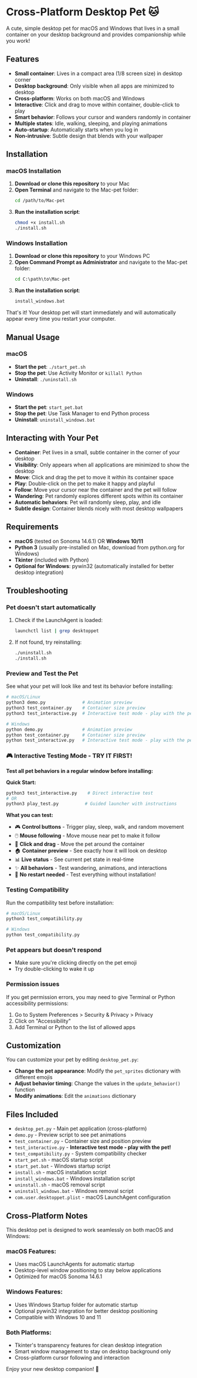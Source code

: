 # Cross-Platform Desktop Pet 🐱

A cute, simple desktop pet for macOS and Windows that lives in a small container on your desktop background and provides companionship while you work!

## Features

- **Small container**: Lives in a compact area (1/8 screen size) in desktop corner
- **Desktop background**: Only visible when all apps are minimized to desktop
- **Cross-platform**: Works on both macOS and Windows
- **Interactive**: Click and drag to move within container, double-click to play
- **Smart behavior**: Follows your cursor and wanders randomly in container
- **Multiple states**: Idle, walking, sleeping, and playing animations
- **Auto-startup**: Automatically starts when you log in
- **Non-intrusive**: Subtle design that blends with your wallpaper

## Installation

### macOS Installation

1. **Download or clone this repository** to your Mac
2. **Open Terminal** and navigate to the Mac-pet folder:
   ```bash
   cd /path/to/Mac-pet
   ```
3. **Run the installation script**:
   ```bash
   chmod +x install.sh
   ./install.sh
   ```

### Windows Installation

1. **Download or clone this repository** to your Windows PC
2. **Open Command Prompt as Administrator** and navigate to the Mac-pet folder:
   ```cmd
   cd C:\path\to\Mac-pet
   ```
3. **Run the installation script**:
   ```cmd
   install_windows.bat
   ```

That's it! Your desktop pet will start immediately and will automatically appear every time you restart your computer.

## Manual Usage

### macOS
- **Start the pet**: `./start_pet.sh`
- **Stop the pet**: Use Activity Monitor or `killall Python`
- **Uninstall**: `./uninstall.sh`

### Windows
- **Start the pet**: `start_pet.bat`
- **Stop the pet**: Use Task Manager to end Python process
- **Uninstall**: `uninstall_windows.bat`

## Interacting with Your Pet

- **Container**: Pet lives in a small, subtle container in the corner of your desktop
- **Visibility**: Only appears when all applications are minimized to show the desktop
- **Move**: Click and drag the pet to move it within its container space
- **Play**: Double-click on the pet to make it happy and playful
- **Follow**: Move your cursor near the container and the pet will follow
- **Wandering**: Pet randomly explores different spots within its container
- **Automatic behaviors**: Pet will randomly sleep, play, and idle
- **Subtle design**: Container blends nicely with most desktop wallpapers

## Requirements

- **macOS** (tested on Sonoma 14.6.1) OR **Windows 10/11**
- **Python 3** (usually pre-installed on Mac, download from python.org for Windows)
- **Tkinter** (included with Python)
- **Optional for Windows**: pywin32 (automatically installed for better desktop integration)

## Troubleshooting

### Pet doesn't start automatically
1. Check if the LaunchAgent is loaded:
   ```bash
   launchctl list | grep desktoppet
   ```
2. If not found, try reinstalling:
   ```bash
   ./uninstall.sh
   ./install.sh
   ```

### Preview and Test the Pet
See what your pet will look like and test its behavior before installing:
```bash
# macOS/Linux
python3 demo.py              # Animation preview
python3 test_container.py    # Container size preview  
python3 test_interactive.py  # Interactive test mode - play with the pet!

# Windows  
python demo.py               # Animation preview
python test_container.py     # Container size preview
python test_interactive.py   # Interactive test mode - play with the pet!
```

### 🎮 Interactive Testing Mode - **TRY IT FIRST!**
**Test all pet behaviors in a regular window before installing:**

**Quick Start:**
```bash
python3 test_interactive.py    # Direct interactive test
# OR
python3 play_test.py          # Guided launcher with instructions
```

**What you can test:**
- 🎮 **Control buttons** - Trigger play, sleep, walk, and random movement
- 🖱️ **Mouse following** - Move mouse near pet to make it follow
- 🎯 **Click and drag** - Move the pet around the container
- 🏠 **Container preview** - See exactly how it will look on desktop  
- 📊 **Live status** - See current pet state in real-time
- ✨ **All behaviors** - Test wandering, animations, and interactions
- 🔄 **No restart needed** - Test everything without installation!

### Testing Compatibility
Run the compatibility test before installation:
```bash
# macOS/Linux
python3 test_compatibility.py

# Windows
python test_compatibility.py
```

### Pet appears but doesn't respond
- Make sure you're clicking directly on the pet emoji
- Try double-clicking to wake it up

### Permission issues
If you get permission errors, you may need to give Terminal or Python accessibility permissions:
1. Go to System Preferences > Security & Privacy > Privacy
2. Click on "Accessibility" 
3. Add Terminal or Python to the list of allowed apps

## Customization

You can customize your pet by editing `desktop_pet.py`:

- **Change the pet appearance**: Modify the `pet_sprites` dictionary with different emojis
- **Adjust behavior timing**: Change the values in the `update_behavior()` function
- **Modify animations**: Edit the `animations` dictionary

## Files Included

- `desktop_pet.py` - Main pet application (cross-platform)
- `demo.py` - Preview script to see pet animations
- `test_container.py` - Container size and position preview
- `test_interactive.py` - **Interactive test mode - play with the pet!**
- `test_compatibility.py` - System compatibility checker
- `start_pet.sh` - macOS startup script
- `start_pet.bat` - Windows startup script
- `install.sh` - macOS installation script
- `install_windows.bat` - Windows installation script
- `uninstall.sh` - macOS removal script
- `uninstall_windows.bat` - Windows removal script
- `com.user.desktoppet.plist` - macOS LaunchAgent configuration

## Cross-Platform Notes

This desktop pet is designed to work seamlessly on both macOS and Windows:

### macOS Features:
- Uses macOS LaunchAgents for automatic startup
- Desktop-level window positioning to stay below applications
- Optimized for macOS Sonoma 14.6.1

### Windows Features:
- Uses Windows Startup folder for automatic startup
- Optional pywin32 integration for better desktop positioning
- Compatible with Windows 10 and 11

### Both Platforms:
- Tkinter's transparency features for clean desktop integration
- Smart window management to stay on desktop background only
- Cross-platform cursor following and interaction

Enjoy your new desktop companion! 🐾